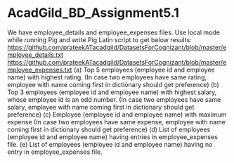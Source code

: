 # AcadGild_BD_Assignment5.1
We have employee_details and employee_expenses files. Use local mode while running Pig and
write Pig Latin script to get below results:
https://github.com/prateekATacadgild/DatasetsForCognizant/blob/master/employee_details.txt
https://github.com/prateekATacadgild/DatasetsForCognizant/blob/master/employee_expenses.txt
(a) Top 5 employees (employee id and employee name) with highest rating. (In case two
employees have same rating, employee with name coming first in dictionary should get
preference)
(b) Top 3 employees (employee id and employee name) with highest salary, whose employee id
is an odd number. (In case two employees have same salary, employee with name coming first
in dictionary should get preference)
(c) Employee (employee id and employee name) with maximum expense (In case two
employees have same expense, employee with name coming first in dictionary should get
preference)
(d) List of employees (employee id and employee name) having entries in employee_expenses
file.
(e) List of employees (employee id and employee name) having no entry in employee_expenses
file.
